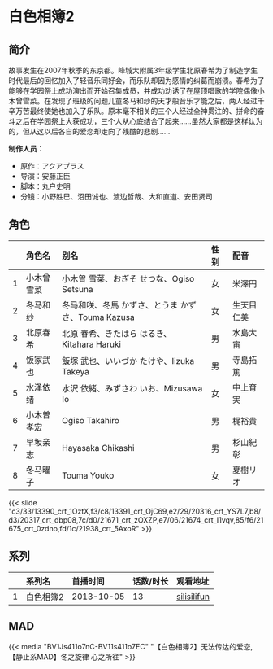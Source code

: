 # 白色相簿2


## 简介

故事发生在2007年秋季的东京都。峰城大附属3年级学生北原春希为了制造学生时代最后的回忆加入了轻音乐同好会，而乐队却因为感情的纠葛而崩溃。春希为了能够在学园祭上成功演出而开始召集成员，并成功劝诱了在屋顶唱歌的学院偶像小木曾雪菜。在发现了班级的问题儿童冬马和纱的天才般音乐才能之后，两人经过千辛万苦最终使她也加入了乐队。原本毫不相关的三个人经过全神贯注的、拼命的奋斗之后在学园祭上大获成功，三个人从心底结合了起来……虽然大家都是这样认为的，但从这以后各自的爱恋却走向了残酷的悲剧……

**制作人员：**
- 原作：アクアプラス
- 导演：安藤正臣
- 脚本：丸户史明
- 分镜：小野胜巳、沼田诚也、渡边哲哉、大和直道、安田贤司

## 角色

|     |   角色名   |   别名  | 性别 |  配音  |
|:--- |:------  |:----      |:---  |:--   |
| 1 | 小木曾雪菜 | 小木曽 雪菜、おぎそ せつな、Ogiso Setsuna | 女 | 米澤円 |
| 2 | 冬马和纱 | 冬马和咲、冬馬 かずさ、とうま かずさ、Touma Kazusa | 女 | 生天目仁美 |
| 3 | 北原春希 | 北原 春希、きたはら はるき、Kitahara Haruki | 男 | 水島大宙 |
| 4 | 饭冢武也 | 飯塚 武也、いいづか たけや、Iizuka Takeya | 男 | 寺島拓篤 |
| 5 | 水泽依绪 | 水沢 依緒、みずさわ いお、Mizusawa Io | 女 | 中上育実 |
| 6 | 小木曽孝宏 | Ogiso Takahiro | 男 | 梶裕貴 |
| 7 | 早坂亲志 | Hayasaka Chikashi | 男 | 杉山紀彰 |
| 8 | 冬马曜子 | Touma Youko | 女 | 夏樹リオ |

{{< slide "c3/33/13390_crt_1OztX,f3/c8/13391_crt_OjC69,e2/29/20316_crt_YS7L7,b8/d3/20317_crt_dbp08,7c/d0/21671_crt_zOXZP,e7/06/21674_crt_I1vqv,85/f6/21675_crt_0zdno,fd/1c/21938_crt_5AxoR" >}}

## 系列

|     |   系列名   |   首播时间  | 话数/时长  | 观看地址 |
|:---  |:------    |:----      |:---       |:---  |
| 1 | 白色相簿2 | 2013-10-05 | 13 | [silisilifun](https://www.silisilifun.com/vodplay/kD77777Z/2/1/)  |


## MAD

{{< media  "BV1Js411o7nC-BV11s411o7EC"
"【白色相簿2】无法传达的爱恋,【静止系MAD】冬之旋律 心之所往"  >}}
